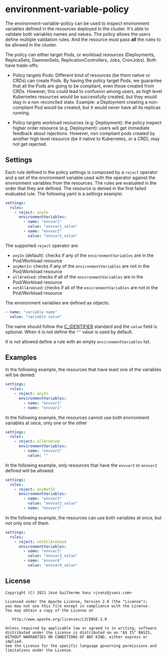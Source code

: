 # environment-variable-policy

The environment-variable-policy can be used to inspect environment variables
defined in the resources deployed in the cluster. It's able to validate both
variables names and values. The policy allows the users define multiple validation rules.
And the resource must pass **all** the rules to be allowed in the cluster.

The policy can either target Pods, or workload resources (Deployments, ReplicaSets,
DaemonSets, ReplicationControllers, Jobs, CronJobs). Both have trade-offs:

- Policy targets Pods: Different kind of resources (be them native or CRDs) can
  create Pods. By having the policy target Pods, we guarantee that all the Pods
  are going to be compliant, even those created from CRDs. However, this could
  lead to confusion among users, as high level Kubernetes resources would be
  successfully created, but they would stay in a non reconciled state.
  Example: a Deployment creating a non-compliant Pod would be created, but it
  would never have all its replicas running.

- Policy targets workload resources (e.g: Deployment): the policy inspect higher
  order resource (e.g. Deployment): users will get immediate feedback about rejections.
  However, non compliant pods created by another high level resource (be it native
  to Kubernetes, or a CRD), may not get rejected.

## Settings

Each rule defined in the policy settings is composed by a `reject` operator and a set
of the environment variable used with the operator against the environment variables
from the resources. The rules are evaluated in the order that they are defined.
The resource is denied in the first failed evaluated rule. The following yaml is a settings example:

```yaml
settings:
  rules:
    - reject: anyIn
      environmentVariables:
        - name: "envvar1"
          value: "envvar1_value"
        - name: "envvar2"
          value: "envvar2_value"

```

The supported `reject` operator are:


- `anyIn` (default): checks if any of the `environmentVariables` are in the Pod/Workload resource
- `anyNotIn`: checks if any of the `environmentVariables` are not in the Pod/Workload resource
- `allAreUsed`: checks if all of the `environmentVariables` are in the Pod/Workload resource
- `notAllAreUsed`: checks if all of the `environmentVariables` are not in the Pod/Workload resource

The environment variables are defined as objects:
```yaml
- name: "variable name"
  value: "variable value"
```

The name should follow the  [C_IDENTIFIER](https://kubernetes.io/docs/reference/generated/kubernetes-api/v1.22/#envvar-v1-core)
standard and the `value` field is optional. When it is not define the `""` value is used by default.

It is not allowed define a rule with an empty `environmentVariables` list.

## Examples

In the following example, the resources that have least one of the variables will be denied:

```yaml
settings:
  rules:
    - reject: anyIn
      environmentVariables:
        - name: "envvar1"
        - name: "envvar2"

```

In the following example, the resources cannot use both environment variables at once, only one or the other

```yaml
settings:
  rules:
    - reject: allAreUsed
      environmentVariables:
        - name: "envvar2"
          value: ""
```

In the following example, only resources that have the `envvar3` or `envvar2` defined will be allowed:

```yaml
settings:
  rules:
    - reject: anyNotIn
      environmentVariables:
        - name: "envvar2"
          value: "envvar2_value"
        - name: "envvar3"
```

In the following example, the resources can use both variables at once, but not only one of them

```yaml
settings:
  rules:
    - reject: notAllAreUsed
      environmentVariables:
        - name: "envvar3"
          value: "envvar3_value"
        - name: "envvar4"
          value: "envvar4_value"
```

## License

```
Copyright (C) 2021 José Guilherme Vanz <jvanz@jvanz.com>

Licensed under the Apache License, Version 2.0 (the "License");
you may not use this file except in compliance with the License.
You may obtain a copy of the License at

   http://www.apache.org/licenses/LICENSE-2.0

Unless required by applicable law or agreed to in writing, software
distributed under the License is distributed on an "AS IS" BASIS,
WITHOUT WARRANTIES OR CONDITIONS OF ANY KIND, either express or implied.
See the License for the specific language governing permissions and
limitations under the License.
```
